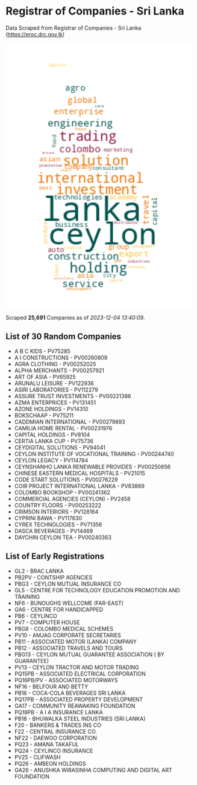 # Registrar of Companies - Sri Lanka

Data Scraped from Registrar of Companies - Sri Lanka (https://eroc.drc.gov.lk)

![word-cloud](data/word_cloud.png)

Scraped **25,691** Companies as of *2023-12-04 13:40:09*.

## List of 30 Random Companies

* A B C KIDS - PV75285
* A I CONSTRUCTIONS - PV00260809
* AGRA CLOTHING - PV00252025
* ALPHA MERCHANTS - PV00257921
* ART OF ASIA - PV65925
* ARUNALU LEISURE - PV122936
* ASIRI LABORATORIES - PV112279
* ASSURE TRUST INVESTMENTS - PV00221386
* AZMA ENTERPRICES - PV131451
* AZONE HOLDINGS - PV14310
* BOKSCHAAP - PV75211
* CADDMIAN INTERNATIONAL - PV00279893
* CAMILIA HOME RENTAL - PV00231976
* CAPITAL HOLDINGS - PV8104
* CERTIA LANKA CUP - PV75736
* CEYDIGITAL SOLUTIONS - PV94041
* CEYLON INSTITUTE OF VOCATIONAL TRAINING - PV00244740
* CEYLON LEGACY - PV114784
* CEYNSHANHO LANKA RENEWABLE PROVIDES - PV00250656
* CHINESE EASTERN MEDICAL HOSPITALS - PV21015
* CODE START SOLUTIONS - PV00276229
* COIR PROJECT INTERNATIONAL LANKA - PV63869
* COLOMBO BOOKSHOP - PV00241362
* COMMERCIAL AGENCIES (CEYLON) - PV2458
* COUNTRY FLOORS - PV00253222
* CRIMSON INTERIORS - PV128164
* CYPRINI BAWA - PV117630
* CYREX TECHNOLOGIES - PV71356
* DASCA BEVERAGES - PV14469
* DAYCHIN CEYLON TEA - PV00240363

## List of Early Registrations

* GL2 - BRAC LANKA 
* PB2PV - CONTSHIP AGENCIES 
* PBG3 - CEYLON MUTUAL INSURANCE CO 
* GL5 - CENTRE FOR TECHNOLOGY EDUCATION PROMOTION AND TRAINING 
* NF6 - BUNOUGHS WELLCOME (FAR-EAST) 
* GA6 - CENTRE FOR HANDICAPPED 
* PB6 - CEYLINCO 
* PV7 - COMPUTER HOUSE 
* PBG8 - COLOMBO MEDICAL SCHEMES 
* PV10 - AMJAG CORPORATE SECRETARIES 
* PB11 - ASSOCIATED MOTOR (LANKA) COMPANY 
* PB12 - ASSOCIATED TRAVELS AND TOURS 
* PBG13 - CEYLON MUTUAL GUARANTEE ASSOCIATION ( BY GUARANTEE) 
* PV13 - CEYLON TRACTOR AND MOTOR TRADING 
* PQ15PB - ASSOCIATED ELECTRICAL CORPORATION 
* PQ16PB/PV - ASSOCIATED MOTORWAYS 
* NF16 - BELFOUR AND BETTY 
* PB16 - COCA-COLA BEVERAGES SRI LANKA 
* PQ17PB - ASSOCIATED PROPERTY DEVELOPMENT 
* GA17 - COMMUNITY REAWAKING FOUNDATION 
* PQ18PB - A I A INSURANCE LANKA 
* PB18 - BHUWALKA STEEL INDUSTRIES (SRI LANKA) 
* F20 - BANKERS & TRADES INS CO 
* F22 - CENTRAL INSURANCE CO. 
* NF22 - DAEWOO CORPORATION 
* PQ23 - AMANA TAKAFUL 
* PQ24 - CEYLINCO INSURANCE 
* PV25 - CLIFWASH 
* PQ26 - AMBEON HOLDINGS 
* GA26 - ANUSHKA WIRASINHA COMPUTING AND DIGITAL ART FOUNDATION 